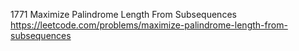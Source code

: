 1771 Maximize Palindrome Length From Subsequences https://leetcode.com/problems/maximize-palindrome-length-from-subsequences